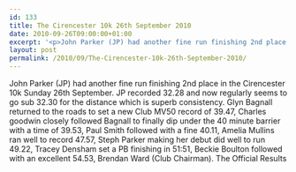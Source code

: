 ```yaml
---
id: 133
title: The Cirencester 10k 26th September 2010
date: 2010-09-26T09:00:00+01:00
excerpt: '<p>John Parker (JP) had another fine run finishing 2nd place in the Cirencester 10k Sunday 26th September. JP recorded 32.28 and now regularly seems to go sub 32.30 for the distance which is superb consistency. Glyn Bagnall returned to the roads to set a new Club MV50 record of 39.47, Charles goodwin closely followed Bagnall to finally dip under the 40 minute barrier with a time of 39.53, Paul Smith followed with a fine 40.11, Amelia Mullins ran well to record 47.57, Steph Parker making her debut did well to run 49.22, Tracey Densham set a PB finishing in 51:51, Beckie Boulton followed with an excellent 54.53, Brendan Ward (Club Chairman). The Official Results</p>'
layout: post
permalink: /2010/09/The-Cirencester-10k-26th-September-2010/
---
```

John Parker (JP) had another fine run finishing 2nd place in the Cirencester 10k Sunday 26th September. JP recorded 32.28 and now regularly seems to go sub 32.30 for the distance which is superb consistency. Glyn Bagnall returned to the roads to set a new Club MV50 record of 39.47, Charles goodwin closely followed Bagnall to finally dip under the 40 minute barrier with a time of 39.53, Paul Smith followed with a fine 40.11, Amelia Mullins ran well to record 47.57, Steph Parker making her debut did well to run 49.22, Tracey Densham set a PB finishing in 51:51, Beckie Boulton followed with an excellent 54.53, Brendan Ward (Club Chairman). The Official Results